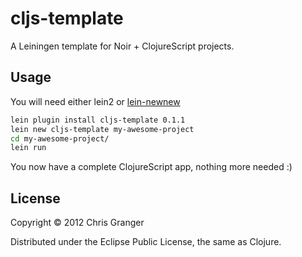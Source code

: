 # cljs-template

A Leiningen template for Noir + ClojureScript projects.

## Usage

You will need either lein2 or [lein-newnew](https://github.com/Raynes/lein-newnew)

```bash
lein plugin install cljs-template 0.1.1
lein new cljs-template my-awesome-project
cd my-awesome-project/
lein run
```

You now have a complete ClojureScript app, nothing more needed :)

## License

Copyright © 2012 Chris Granger

Distributed under the Eclipse Public License, the same as Clojure.
